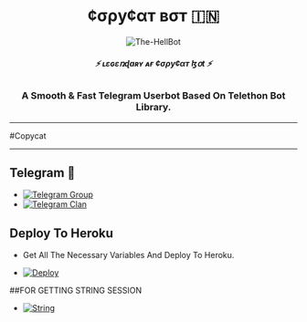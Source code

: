 <h1 align="center">
  <b>¢σρу¢αт вσт 🇮🇳</b>
</h1>

<p align="center">
  <img src="https://telegra.ph/file/f8df934fc7420b5e98493.jpg" alt="The-HellBot">
</p>

<h6 align="center">
  <b>⚡ ʟɛɢɛռɖaʀʏ ᴀғ ¢σρу¢αт ɮօt ⚡</b>
</h6>

<h3 align="center">
  <b>A Smooth & Fast Telegram Userbot Based On Telethon Bot Library.</b>
</h3>

------
#Copycat 

------
## Telegram 🏪
- [![Telegram Group](https://img.shields.io/badge/Telegram-Group-brightgreen)](https://t.me/Lovers_Match)
- [![Telegram Clan](https://img.shields.io/badge/Telegram-Channel-brightgreen)](https://t.me/The_Criminal_Clan)



## Deploy To Heroku
- Get All The Necessary Variables And Deploy To Heroku.



- [![Deploy](https://telegra.ph/file/24c8975bacbb4da13cf06.jpg)](https://heroku.com/deploy?template=https://github.com/Copycat-izz-opp/Copycat_Main_Bot)


##FOR GETTING STRING SESSION

- [![String](https://te.legra.ph/file/16dabe05b4b6b48b628a0.jpg)](https://replit.com/@TotalGaming3/COPYCAT#main.py)
